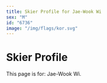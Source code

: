 ```yaml
---
title: Skier Profile for Jae-Wook Wi
sex: "M"
id: "6736"
image: "/img/flags/kor.svg" 
---
```


# Skier Profile

This page is for: Jae-Wook Wi.
    